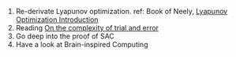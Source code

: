 1. Re-derivate Lyapunov optimization. ref: Book of Neely, [Lyapunov Optimization Introduction](http://hliangzhao.me/math/Lyapunov_optimization.pdf)
2. Reading [On the complexity of trial and error](https://www.researchgate.net/publication/224907207_On_the_Complexity_of_Trial_and_Error)
3. Go deep into the proof of SAC
4. Have a look at Brain-inspired Computing
